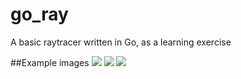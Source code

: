 go_ray
======

A basic raytracer written in Go, as a learning exercise

##Example images
![](https://lh5.googleusercontent.com/-hSb7TOM1Ths/UmLFMQg8uBI/AAAAAAAADC8/UR3ix8FE-Wo/s544-no/x.png)
![](https://lh3.googleusercontent.com/-LxQ_rQD8WvE/UmNJiFEq15I/AAAAAAAADDw/qYYnZJKttpo/s544-no/one.png)
![](https://lh6.googleusercontent.com/-0vDECIjOEIM/UmK8pv4gLwI/AAAAAAAADCQ/NBUdWvHdH10/s544-no/two.png)
